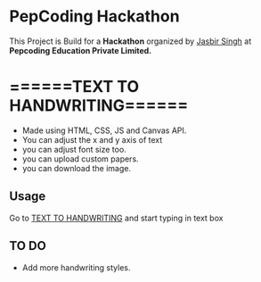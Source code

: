 # PepCoding Hackathon

This Project is Build for a **Hackathon** organized by [Jasbir Singh](https://github.com/Jasbir96) at **Pepcoding Education Private Limited.**

# ======TEXT TO HANDWRITING======

- Made using HTML, CSS, JS and Canvas API.
- You can adjust the x and y axis of text
- you can adjust font size too.
- you can upload custom papers.
- you can download the image.

## Usage

Go to [TEXT TO HANDWRITING](https://niikhill.com/tth) and start typing in text box

## TO DO
- Add more handwriting styles.
